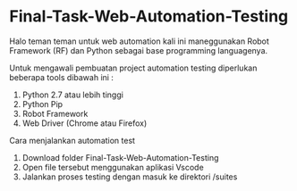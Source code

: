 # Final-Task-Web-Automation-Testing

Halo teman teman
untuk web automation kali ini maneggunakan Robot Framework (RF) dan Python sebagai base programming languagenya.

Untuk mengawali pembuatan project automation testing diperlukan beberapa tools dibawah ini :

1. Python 2.7 atau lebih tinggi
2. Python Pip
3. Robot Framework
3. Web Driver (Chrome atau Firefox)

Cara menjalankan automation test

1. Download folder Final-Task-Web-Automation-Testing
2. Open file tersebut menggunakan aplikasi Vscode
3. Jalankan proses testing dengan masuk ke direktori /suites
